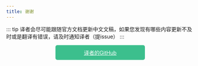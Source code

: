 ```yaml
---
title: 谢谢
---
```

<!-- 
    This is a link to translator's repo, which is used for Chinese developers to tell the problem. 
    If there is any trouble, please delete the link and route in sidebar. 
-->

::: tip
译者会尽可能跟随官方文档更新中文文稿，如果您发现有哪些内容更新不及时或是翻译有错误，请及时通知译者（提issue）
:::

<a style='display: block; background: #3CBF8D; color: white; text-align: center; width: 200px; padding: 10px 20px; margin: 0 auto; border-radius: 5px;' href='https://github.com/ChinaBigPan/prompts_docs_cn'>译者的GitHub</a>
